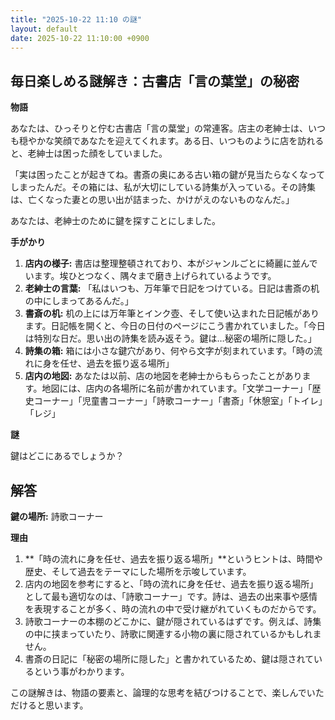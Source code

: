 ```yaml
---
title: "2025-10-22 11:10 の謎"
layout: default
date: 2025-10-22 11:10:00 +0900
---
```

## 毎日楽しめる謎解き：古書店「言の葉堂」の秘密

**物語**

あなたは、ひっそりと佇む古書店「言の葉堂」の常連客。店主の老紳士は、いつも穏やかな笑顔であなたを迎えてくれます。ある日、いつものように店を訪れると、老紳士は困った顔をしていました。

「実は困ったことが起きてね。書斎の奥にある古い箱の鍵が見当たらなくなってしまったんだ。その箱には、私が大切にしている詩集が入っている。その詩集は、亡くなった妻との思い出が詰まった、かけがえのないものなんだ。」

あなたは、老紳士のために鍵を探すことにしました。

**手がかり**

1.  **店内の様子:** 書店は整理整頓されており、本がジャンルごとに綺麗に並んでいます。埃ひとつなく、隅々まで磨き上げられているようです。
2.  **老紳士の言葉:** 「私はいつも、万年筆で日記をつけている。日記は書斎の机の中にしまってあるんだ。」
3.  **書斎の机:** 机の上には万年筆とインク壺、そして使い込まれた日記帳があります。日記帳を開くと、今日の日付のページにこう書かれていました。「今日は特別な日だ。思い出の詩集を読み返そう。鍵は…秘密の場所に隠した。」
4.  **詩集の箱:** 箱には小さな鍵穴があり、何やら文字が刻まれています。「時の流れに身を任せ、過去を振り返る場所」
5.  **店内の地図:** あなたは以前、店の地図を老紳士からもらったことがあります。地図には、店内の各場所に名前が書かれています。「文学コーナー」「歴史コーナー」「児童書コーナー」「詩歌コーナー」「書斎」「休憩室」「トイレ」「レジ」

**謎**

鍵はどこにあるでしょうか？

## 解答

**鍵の場所:** 詩歌コーナー

**理由**

1.  **「時の流れに身を任せ、過去を振り返る場所」**というヒントは、時間や歴史、そして過去をテーマにした場所を示唆しています。
2.  店内の地図を参考にすると、「時の流れに身を任せ、過去を振り返る場所」として最も適切なのは、「詩歌コーナー」です。詩は、過去の出来事や感情を表現することが多く、時の流れの中で受け継がれていくものだからです。
3.  詩歌コーナーの本棚のどこかに、鍵が隠されているはずです。例えば、詩集の中に挟まっていたり、詩歌に関連する小物の裏に隠されているかもしれません。
4.  書斎の日記に「秘密の場所に隠した」と書かれているため、鍵は隠されているという事がわかります。

この謎解きは、物語の要素と、論理的な思考を結びつけることで、楽しんでいただけると思います。
